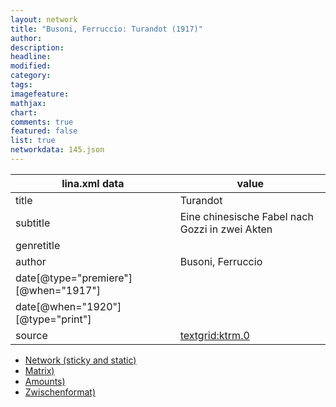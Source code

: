 ```yaml
---
layout: network
title: "Busoni, Ferruccio: Turandot (1917)"
author:
description:
headline:
modified:
category:
tags:
imagefeature: 
mathjax: 
chart: 
comments: true
featured: false
list: true
networkdata: 145.json
---
```

lina.xml data  | value
------------- | -------------
title|Turandot
subtitle|Eine chinesische Fabel nach Gozzi in zwei Akten
genretitle|
author|Busoni, Ferruccio
date[@type="premiere"][@when="1917"]|
date[@when="1920"][@type="print"]|
source|[textgrid:ktrm.0](https://textgridlab.org/1.0/tgcrud-public/rest/textgrid:ktrm.0/data)



* [Network (sticky and static)](/linas/network145)
* [Matrix)](/linas/matrix145)
* [Amounts)](/linas/amount145)
* [Zwischenformat)](/linas/lina145 )
